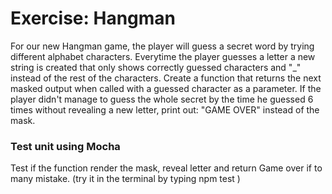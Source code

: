 # Exercise: Hangman

For our new Hangman game, the player will guess a secret word by trying different alphabet characters. Everytime the player guesses a letter a new string is created that only shows correctly guessed characters and "_" instead of the rest of the characters.
Create a function that returns the next masked output when called with a guessed character as a parameter. If the player didn't manage to guess the whole secret by the time he guessed 6 times without revealing a new letter, print out: "GAME OVER" instead of the mask.

### Test unit using Mocha
Test if the function render the mask, reveal letter and return Game over if to many mistake. (try it in the terminal by typing npm test )
